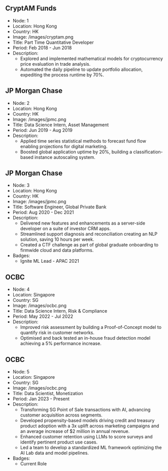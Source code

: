 ## CryptAM Funds

- Node: 1
- Location: Hong Kong
- Country: HK
- Image: /images/cryptam.png
- Title: Part Time Quantitative Developer
- Period: Feb 2018 - Jun 2018
- Description: 
  - Explored and implemented mathematical models for cryptocurrency price evaluation in trade analysis.
  - Automated the daily pipeline to update portfolio allocation, expediting the process runtime by 70%.

## JP Morgan Chase

- Node: 2
- Location: Hong Kong
- Country: HK
- Image: /images/jpmc.png
- Title: Data Science Intern, Asset Management
- Period: Jun 2019 - Aug 2019
- Description: 
  - Applied time series statistical methods to forecast fund flow enabling projections for digital marketing.
  - Boosted global application uptime by 20%, building a classification-based instance autoscaling system.

## JP Morgan Chase

- Node: 3
- Location: Hong Kong
- Country: HK
- Image: /images/jpmc.png
- Title: Software Engineer, Global Private Bank
- Period: Aug 2020 - Dec 2021
- Description: 
  - Delivered new features and enhancements as a server-side developer on a suite of investor CRM apps.
  - Streamlined support diagnosis and reconciliation creating an NLP solution, saving 10 hours per week.
  - Created a CTF challenge as part of global graduate onboarding to firmwide cloud and data platforms.
- Badges:
  - Ignite ML Lead - APAC 2021

## OCBC

- Node: 4
- Location: Singapore
- Country: SG
- Image: /images/ocbc.png
- Title: Data Science Intern, Risk & Compliance
- Period: May 2022 - Jul 2022
- Description: 
  - Improved risk assessment by building a Proof-of-Concept model to quantify risk in customer networks.
  - Optimised and back tested an in-house fraud detection model achieving a 5% performance increase.

## OCBC

- Node: 5
- Location: Singapore
- Country: SG
- Image: /images/ocbc.png
- Title: Data Scientist, Monetization
- Period: Jan 2023 - Present
- Description: 
  - Transforming SG Point of Sale transactions with AI, advancing customer acquisition across segments.
  - Developed propensity-based models driving credit and treasury product adoption with a 3x uplift across marketing campaigns and an average increase of $2 million in annual revenue.
  - Enhanced customer retention using LLMs to score surveys and identify pertinent product use cases.
  - Led a team to develop a standardized ML framework optimizing the AI Lab data and model pipelines.
- Badges:
  - Current Role
